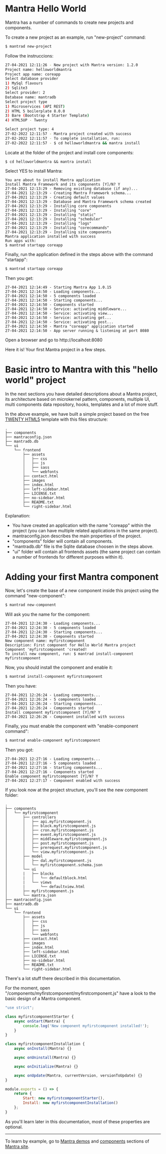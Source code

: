 # Mantra Hello World

Mantra has a number of commands to create new projects and components.

To create a new project as an example, run "new-project" command:

```bash
$ mantrad new-project
```

Follow the instruccions:

```bash
27-04-2021 12:11:26 - New project with Mantra version: 1.2.0
Project name: helloworldmantra
Project app name: coreapp
Select database provider
1) MySql flavours
2) Sqlite3
Select provider: 2
Database name: mantradb
Select project type
1) Microservices (API REST)
2) HTML 5 boilerplate 8.0.0
3) Bare (Bootstrap 4 Starter Template)
4) HTML5UP - Twenty

Select project type: 4
27-02-2022 12:11:57 - Mantra project created with success
27-02-2022 12:11:57 - To complete installation, run:
27-02-2022 12:11:57 - $ cd helloworldmantra && mantra install
```

Locate at the folder of the project and install core components:

```
$ cd helloworldmantra && mantra install
```

Select YES to install Mantra:

```
You are about to install Mantra application
Install Mantra Framework and its components [Y]/N? Y
27-04-2021 12:13:29 - Removing existing database (if any)...
27-04-2021 12:13:29 - Creating Mantra Framework schema...
27-04-2021 12:13:29 - Creating default values
27-04-2021 12:13:29 - Database and Mantra Framework schema created
27-04-2021 12:13:29 - Installing core components
27-04-2021 12:13:29 - Installing "core"
27-04-2021 12:13:29 - Installing "static"
27-04-2021 12:13:29 - Installing "scheduler"
27-04-2021 12:13:29 - Installing "logs"
27-04-2021 12:13:29 - Installing "corecommands"
27-04-2021 12:13:29 - Installing site components
Mantra application installed with success
Run apps with:
$ mantrad startapp coreapp
```

Finally, run the application defined in the steps above with the command "startapp":

```bash
$ mantrad startapp coreapp
```

Then you get:

```
27-04-2021 12:14:49 - Starting Mantra App 1.0.15
27-04-2021 12:14:50 - Loading components...
27-04-2021 12:14:50 - 5 components loaded
27-04-2021 12:14:50 - Starting components...
27-04-2021 12:14:50 - Components started
27-04-2021 12:14:50 - Service: activating middleware...
27-04-2021 12:14:50 - Service: activating view...
27-04-2021 12:14:50 - Service: activating get...
27-04-2021 12:14:50 - Service: activating post...
27-04-2021 12:14:50 - Mantra "coreapp" application started
27-04-2021 12:14:50 - App server running & listening at port 8080
```

Open a browser and go to http://localhost:8080

Here it is! Your first Mantra project in a few steps.

# Basic intro to Mantra with this "hello world" project

In the next sections you have detailed descriptions about a Mantra project, its architecture based on microkernel pattern, components, multiple UI, multi components data repository, hooks, templates and a lot of more stuff.

In the above example, we have built a simple project based on the free [TWENTY HTML5](https://html5up.net/twenty) template with this files structure:

```
.
├── components
├── mantraconfig.json
├── mantradb.db
└── ui
    └── frontend
        ├── assets
        │   ├── css
        │   ├── js
        │   ├── sass
        │   └── webfonts
        ├── contact.html
        ├── images
        ├── index.html
        ├── left-sidebar.html
        ├── LICENSE.txt
        ├── no-sidebar.html
        ├── README.txt
        └── right-sidebar.html
```

Explanation:

* You have created an application with the name "coreapp" within the project (you can have multiple related applications in the same project).
* mantraconfig.json describes the main properties of the project.
* "components" folder will contain all components.
* "mantradb.db" file is the Sqlite database choosen in the steps above.
* "ui" folder will contain all frontends assets (the same project can contain a number of frontends for different purposes within it).

# Adding your first Mantra component

Now, let's create the base of a new component inside this project using the command "new-component":

```bash
$ mantrad new-component
```

Will ask you the name for the component:

```
27-04-2021 12:24:30 - Loading components...
27-04-2021 12:24:30 - 5 components loaded
27-04-2021 12:24:30 - Starting components...
27-04-2021 12:24:30 - Components started
New component name: myfirstcomponent
Description: First component for Hello World Mantra project
Component 'myfirstcomponent 'created!
To install new component, run: $ mantrad install-component myfirstcomponent
```

Now, you should install the component and enable it:

```bash
$ mantrad install-component myfirstcomponent
```

Then you have:

```
27-04-2021 12:26:24 - Loading components...
27-04-2021 12:26:24 - 5 components loaded
27-04-2021 12:26:24 - Starting components...
27-04-2021 12:26:24 - Components started
Install component myfirstcomponent [Y]/N? Y
27-04-2021 12:26:26 - Component installed with success
```

Finally, you must enable the component with "enable-component command":

```bash
$ mantrad enable-component myfirstcomponent
```

Then you got:

```
27-04-2021 12:27:16 - Loading components...
27-04-2021 12:27:16 - 5 components loaded
27-04-2021 12:27:16 - Starting components...
27-04-2021 12:27:16 - Components started
Enable component myfirstcomponent [Y]/N? Y
27-04-2021 12:27:17 - Component enabled with success
```

If you look now at the project structure, you'll see the new component folder:

```
.
├── components
│   └── myfirstcomponent
│       ├── controllers
│       │   ├── api.myfirstcomponent.js
│       │   ├── block.myfirstcomponent.js
│       │   ├── cron.myfirstcomponent.js
│       │   ├── event.myfirstcomponent.js
│       │   ├── middleware.myfirstcomponent.js
│       │   ├── post.myfirstcomponent.js
│       │   ├── prerequest.myfirstcomponent.js
│       │   └── view.myfirstcomponent.js
│       ├── model
│       │   ├── dal.myfirstcomponent.js
│       │   └── myfirstcomponent.schema.json
│       └── ui
│       |   ├── blocks
│       |   │   └── defaultblock.html
│       |   └── views
│       |       └── defaultview.html
│       ├── myfirstcomponent.js
│       └── mantra.json
├── mantraconfig.json
├── mantradb.db
└── ui
    └── frontend
        ├── assets
        │   ├── css
        │   ├── js
        │   ├── sass
        │   └── webfonts
        ├── contact.html
        ├── images
        ├── index.html
        ├── left-sidebar.html
        ├── LICENSE.txt
        ├── no-sidebar.html
        ├── README.txt
        └── right-sidebar.html
```

There's a lot stuff there described in this documentation.

For the moment, open "/components/myfirstcomponent/myfirstcomponent.js" have a look to the basic design of a Mantra component.

```js
"use strict";

class myfirstcomponentStarter {
    async onStart(Mantra) {
        console.log('New component myfirstcomponent installed!');
    }
}

class myfirstcomponentInstallation {
    async onInstall(Mantra) {}

    async onUninstall(Mantra) {}

    async onInitialize(Mantra) {}

    async onUpdate(Mantra, currentVersion, versionToUpdate) {}
}

module.exports = () => {
    return {
        Start: new myfirstcomponentStarter(),
        Install: new myfirstcomponentInstallation()
    };
}
```

As you'll learn later in this documentation, most of these properties are optional.

***
To learn by example, go to [Mantra demos](https://www.mantrajs.com/mantrademos/showall) and [components](https://www.mantrajs.com/marketplacecomponent/components) sections of [Mantra site](https://www.mantrajs.com).